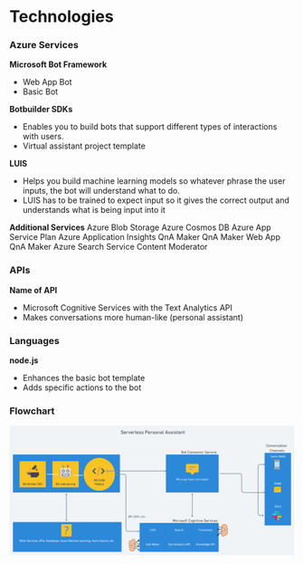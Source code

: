 # Technologies

### Azure Services

**Microsoft Bot Framework**
- Web App Bot
- Basic Bot

**Botbuilder SDKs**
- Enables you to build bots that support different types of interactions with users.
- Virtual assistant project template

**LUIS**
- Helps you build machine learning models so whatever phrase the user 
inputs, the bot will understand what 
to do. 
- LUIS has to be trained to expect input
so it gives the correct output and understands what is being input into it

**Additional Services**
Azure Blob Storage
Azure Cosmos DB
Azure App Service Plan
Azure Application Insights
QnA Maker
QnA Maker Web App
QnA Maker Azure Search Service
Content Moderator
### APIs

**Name of API**
- Microsoft Cognitive Services with the Text Analytics API
- Makes conversations more human-like
(personal assistant)

### Languages

**node.js**
- Enhances the basic bot template
- Adds specific actions to the bot

### Flowchart

<img src="./Serverless Camp Project.png"/>